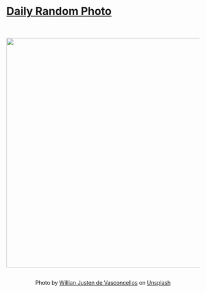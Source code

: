 # [Daily Random Photo](https://www.dailyrandomphoto.com/)

<div align="center">
  <br>
  <br>
  <a href="https://www.dailyrandomphoto.com/p/2025/2025-08-30/"><img src="https://images.unsplash.com/photo-1754404053337-7363006e4391?crop=entropy&cs=tinysrgb&fit=max&fm=jpg&ixid=M3w3NzUwOHwwfDF8cmFuZG9tfHx8fHx8fHx8MTc1NjUxNDUxNnw&ixlib=rb-4.1.0&q=80&w=1080" width="600px"></a>
  <br>
  <br>
  <p class="has-text-grey">Photo by <a href="https://unsplash.com/@willianjusten?utm_source=Daily%20Random%20Photo&amp;utm_medium=referral" target="_blank" rel="noopener noreferrer">Willian Justen de Vasconcellos</a> on <a href="https://unsplash.com/photos/city-lights-shine-at-night-over-the-river-550uipKM1ME?utm_source=Daily%20Random%20Photo&amp;utm_medium=referral" target="_blank" rel="noopener noreferrer">Unsplash</a></p>
</div>
